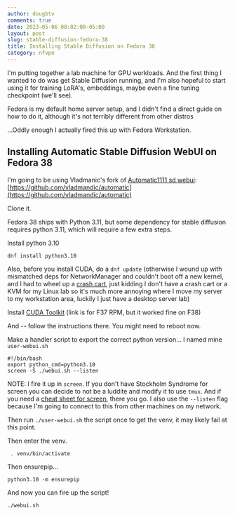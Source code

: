 ```yaml
---
author: dougbtv
comments: true
date: 2023-05-06 08:02:00-05:00
layout: post
slug: stable-diffusion-fedora-38
title: Installing Stable Diffusion on Fedora 38
category: nfvpe
---
```


I'm putting together a lab machine for GPU workloads. And the first thing I wanted to do was get Stable Diffusion running, and I'm also hopeful to start using it for training LoRA's, embeddings, maybe even a fine tuning checkpoint (we'll see).

Fedora is my default home server setup, and I didn't find a direct guide on how to do it, although it's not terribly different from other distros

...Oddly enough I actually fired this up with Fedora Workstation.

## Installing Automatic Stable Diffusion WebUI on Fedora 38

I'm going to be using Vladmanic's fork of [Automatic1111 sd webui](https://github.com/AUTOMATIC1111/stable-diffusion-webui): [https://github.com/vladmandic/automatic](https://github.com/vladmandic/automatic)

Clone it.

Fedora 38 ships with Python 3.11, but some dependency for stable diffusion requires python 3.11, which will require a few extra steps.

Install python 3.10

```
dnf install python3.10
```

Also, before you install CUDA, do a `dnf update` (otherwise I wound up with mismatched deps for NetworkManager and couldn't boot off a new kernel, and I had to wheel up a [crash cart](https://en.wikipedia.org/wiki/Crash_cart#In_computing), just kidding I don't have a crash cart or a KVM for my Linux lab so it's much more annoying where I move my server to my workstation area, luckily I just have a desktop server lab)

Install [CUDA Toolkit](https://developer.nvidia.com/cuda-downloads?target_os=Linux&target_arch=x86_64&Distribution=Fedora&target_version=37&target_type=rpm_local) (link is for F37 RPM, but it worked fine on F38)

And -- follow the instructions there. You might need to reboot now.

Make a handler script to export the correct python version... I named mine `user-webui.sh`


```
#!/bin/bash
export python_cmd=python3.10
screen -S ./webui.sh --listen
```

NOTE: I fire it up in `screen`. If you don't have Stockholm Syndrome for screen you can decide to not be a luddite and modify it to use `tmux`. And if you need a [cheat sheet for screen](https://gist.github.com/jctosta/af918e1618682638aa82), there you go. I also use the `--listen` flag because I'm going to connect to this from other machines on my network. 

Then run `./user-webui.sh` the script once to get the venv, it may likely fail at this point.

Then enter the venv.

```
 . venv/bin/activate
```

Then ensurepip...


```
python3.10 -m ensurepip
```

And now you can fire up the script!

```
./webui.sh
```
